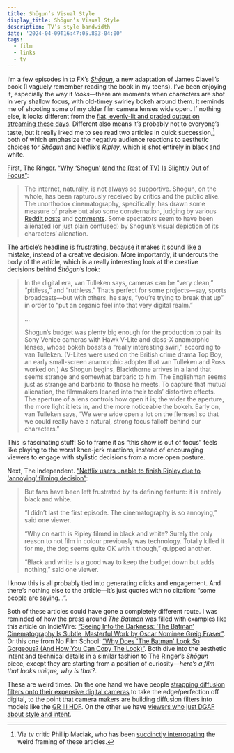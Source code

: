 ```yaml
---
title: Shōgun’s Visual Style
display_title: Shōgun’s Visual Style
description: TV’s style bandwidth
date: '2024-04-09T16:47:05.893-04:00'
tags:
  - film
  - links
  - tv
---
```


I’m a few episodes in to FX’s [*Shōgun*](https://www.fxnetworks.com/shows/shogun/viewers-guide), a new adaptation of James Clavell’s book (I vaguely remember reading the book in my teens). I’ve been enjoying it, especially the way it *looks*—there are moments when characters are shot in very shallow focus, with old-timey swirley bokeh around them. It reminds me of shooting some of my older film camera lenses wide open. If nothing else, it looks different from the [flat, evenly-lit and graded output on streaming these days](https://www.vice.com/en/article/ake3j5/why-does-everything-on-netflix-look-like-that). Different also means it’s probably not to everyone’s taste, but it really irked me to see read two articles in quick succession,[^1] both of which emphasize the negative audience reactions to aesthetic choices for *Shōgun* and Netflix’s *Ripley*, which is shot entirely in black and white.

First, The Ringer. [“Why ‘Shogun’ (and the Rest of TV) Is Slightly Out of Focus”](https://www.theringer.com/tv/2024/4/8/24124015/shogun-cinematography-tv-background-blur-anamorphic-lens-effect):

> The internet, naturally, is not always so supportive. Shogun, on the whole, has been rapturously received by critics and the public alike. The unorthodox cinematography, specifically, has drawn some measure of praise but also some consternation, judging by various [Reddit posts](https://www.reddit.com/r/ShogunTVShow/comments/1b29uxm/why_does_this_show_look_like_its_shot_in_a_very/) and [comments](https://www.reddit.com/r/cinematography/comments/1b2iepk/comment/ksmb2qg/). Some spectators seem to have been alienated (or just plain confused) by Shogun’s visual depiction of its characters’ alienation.

The article’s headline is frustrating, because it makes it sound like a mistake, instead of a creative decision. More importantly, it undercuts the body of the article, which is a really interesting look at the creative decisions behind *Shōgun*’s look:

> In the digital era, van Tulleken says, cameras can be “very clean,” “pitiless,” and “ruthless.” That’s perfect for some projects—say, sports broadcasts—but with others, he says, “you’re trying to break that up” in order to “put an organic feel into that very digital realm.”
> 
> …
> 
> Shogun’s budget was plenty big enough for the production to pair its Sony Venice cameras with Hawk V-Lite and class-X anamorphic lenses, whose bokeh boasts a “really interesting swirl,” according to van Tulleken. (V-Lites were used on the British crime drama Top Boy, an early small-screen anamorphic adopter that van Tulleken and Ross worked on.) As Shogun begins, Blackthorne arrives in a land that seems strange and somewhat barbaric to him. The Englishman seems just as strange and barbaric to those he meets. To capture that mutual alienation, the filmmakers leaned into their tools’ distortive effects. The aperture of a lens controls how open it is; the wider the aperture, the more light it lets in, and the more noticeable the bokeh. Early on, van Tulleken says, “We were wide open a lot on the [lenses] so that we could really have a natural, strong focus falloff behind our characters.”

This is fascinating stuff! So to frame it as “this show is out of focus” feels like playing to the worst knee-jerk reactions, instead of encouraging viewers to engage with stylistic decisions from a more open posture.

Next, The Independent. [“Netflix users unable to finish Ripley due to ‘annoying’ filming decision”](https://www.independent.co.uk/arts-entertainment/tv/news/ripley-black-white-andrew-scott-netflix-b2525684.html):

> But fans have been left frustrated by its defining feature: it is entirely black and white.
> 
> “I didn’t last the first episode. The cinematography is so annoying,” said one viewer.
> 
> “Why on earth is Ripley filmed in black and white? Surely the only reason to not film in colour previously was technology. Totally killed it for me, the dog seems quite OK with it though,” quipped another.
> 
> “Black and white is a good way to keep the budget down but adds nothing,” said one viewer.

I know this is all probably tied into generating clicks and engagement. And there’s nothing else to the article—it’s just quotes with no citation: “some people are saying…”.

Both of these articles could have gone a completely different route. I was reminded of how the press around *The Batman* was filled with examples like this article on IndieWire: [“Seeing Into the Darkness: ‘The Batman’ Cinematography Is Subtle, Masterful Work by Oscar Nominee Greig Fraser”](https://www.indiewire.com/features/general/the-batman-cinematography-greig-fraser-matt-reeves-interview-1234704530/). Or this one from No Film School: [“Why Does 'The Batman' Look So Gorgeous? (And How You Can Copy The Look)”](https://nofilmschool.com/why-does-batman-look-so-gorgeous-and-how-you-can-copy). Both dive into the aesthetic intent and technical details in a similar fashion to The Ringer’s *Shōgun* piece, except they are starting from a position of curiosity—*here’s a film that looks unique, why is that?*.

These are weird times. On the one hand we have people [strapping diffusion filters onto their expensive digital cameras](https://www.shopmoment.com/reviews/moment-cinebloom-vs-tiffen-black-pro-mist-diffusion-filter) to take the edge/perfection off digital, to the point that camera makers are building diffusion filters into models like the [GR III HDF](https://www.dpreview.com/news/0569067557/ricoh-gr-iii-gr-iix-hdr-highlight-diffusion-filter). On the other we have [viewers who just DGAF about style and intent](https://www.reddit.com/r/ShogunTVShow/comments/1b29uxm/comment/kskiswz/).

[^1]: Via tv critic Phillip Maciak, who has been [succinctly interrogating](https://twitter.com/pjmaciak/status/1777746310428295527) the weird framing of these articles.